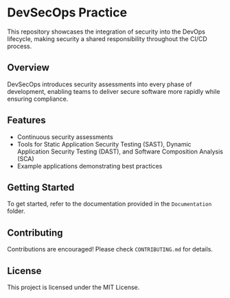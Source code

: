# DevSecOps Practice

This repository showcases the integration of security into the DevOps lifecycle, making security a shared responsibility throughout the CI/CD process.

## Overview
DevSecOps introduces security assessments into every phase of development, enabling teams to deliver secure software more rapidly while ensuring compliance.

## Features
- Continuous security assessments
- Tools for Static Application Security Testing (SAST), Dynamic Application Security Testing (DAST), and Software Composition Analysis (SCA)
- Example applications demonstrating best practices

## Getting Started
To get started, refer to the documentation provided in the `Documentation` folder.

## Contributing
Contributions are encouraged! Please check `CONTRIBUTING.md` for details.

## License
This project is licensed under the MIT License.
